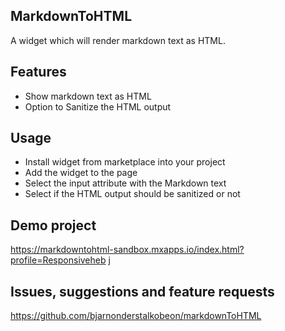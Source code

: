 ## MarkdownToHTML
A widget which will render markdown text as HTML. 

## Features
- Show markdown text as HTML
- Option to Sanitize the HTML output

## Usage
- Install widget from marketplace into your project
- Add the widget to the page
- Select the input attribute with the Markdown text
- Select if the HTML output should be sanitized or not

## Demo project
https://markdowntohtml-sandbox.mxapps.io/index.html?profile=Responsiveheb j

## Issues, suggestions and feature requests
https://github.com/bjarnonderstalkobeon/markdownToHTML


